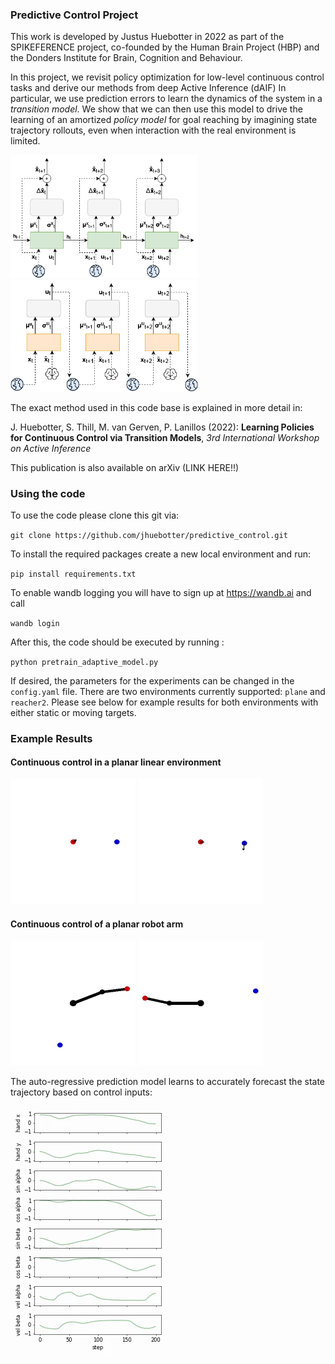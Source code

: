 ### Predictive Control Project
This work is developed by Justus Huebotter in 2022 as part of the SPIKEFERENCE project, co-founded by the Human Brain 
Project (HBP) and the Donders Institute for Brain, Cognition and Behaviour. 

In this project, we revisit policy optimization for low-level continuous control tasks and derive our methods from deep Active Inference (dAIF) 
In particular, we use prediction errors to learn the dynamics of the system in a *transition model*.
We show that we can then use this model to  drive the learning of an amortized *policy model* for goal reaching by imagining state trajectory rollouts, even when interaction with the real environment is limited.

<img src="figures/transition_model.png" width="300" />
<img src="figures/policy_model.png" width="300" />

The exact method used in this code base is explained in more detail in:

J. Huebotter, S. Thill, M. van Gerven, P. Lanillos (2022): **Learning Policies for Continuous Control via
Transition Models**, *3rd International Workshop on Active Inference* 

This publication is also available on arXiv (LINK HERE!!)

### Using the code

To use the code please clone this git via:

`git clone https://github.com/jhuebotter/predictive_control.git`

To install the required packages create a new local environment and run:

`pip install requirements.txt`

To enable wandb logging you will have to sign up at https://wandb.ai and call

`wandb login`

After this, the code should be executed by running :

`python pretrain_adaptive_model.py`

If desired, the parameters for the experiments can be changed in the `config.yaml` file. 
There are two environments currently supported: `plane` and `reacher2`. 
Please see below for example results for both environments with either static or moving targets.

### Example Results

#### Continuous control in a planar linear environment 

<img src="figures/plane_static.gif" width="200" height="200" />
<img src="figures/plane_move.gif" width="200" height="200" />   

<br>

#### Continuous control of a planar robot arm

<img src="figures/reacher_static.gif" width="200" height="200" />    
<img src="figures/reacher_move.gif" width="200" height="200" />    

<br>

The auto-regressive prediction model learns to accurately forecast the state trajectory based on control inputs:

<img src="figures/reacher_predict.gif" width="250" height="400" />

